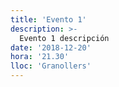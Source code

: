 ```yaml
---
title: 'Evento 1'
description: >-
  Evento 1 descripción
date: '2018-12-20'
hora: '21.30'
lloc: 'Granollers'
---
```


